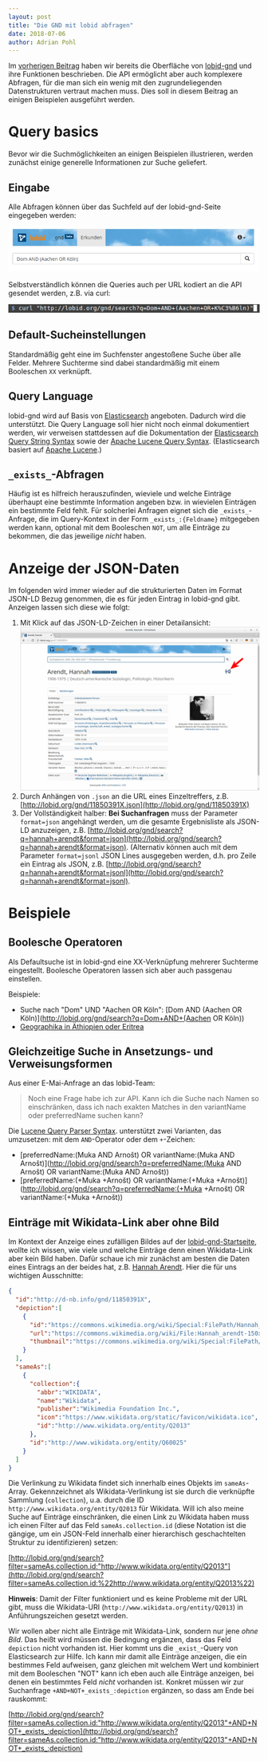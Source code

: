 ```yaml
---
layout: post
title: "Die GND mit lobid abfragen"
date: 2018-07-06
author: Adrian Pohl
---
```


Im [vorherigen Beitrag](http://blog.lobid.org/2018/07/03/lobid-gnd-suche.html) haben wir bereits die Oberfläche von [lobid-gnd](https://lobid.org/gnd) und ihre Funktionen beschrieben. Die API ermöglicht aber auch komplexere Abfragen, für die man sich ein wenig mit den zugrundeliegenden Datenstrukturen vertraut machen muss. Dies soll in diesem Beitrag an einigen Beispielen ausgeführt werden.

# Query basics

 Bevor wir die Suchmöglichkeiten an einigen Beispielen illustrieren, werden zunächst einige generelle Informationen zur Suche geliefert.

## Eingabe

Alle Abfragen können über das Suchfeld auf der lobid-gnd-Seite eingegeben werden:

![Screenshot](/images/enter-complex-query.png "Komplexe Query in Eingabefenster")

Selbstverständlich können die Queries auch per URL kodiert an die API gesendet werden, z.B. via curl:

![Screenshot](/images/curl-query.png "Query via curl")

## Default-Sucheinstellungen

Standardmäßig geht eine im Suchfenster angestoßene Suche über alle Felder. Mehrere Suchterme sind dabei standardmäßig mit einem Booleschen `XX` verknüpft.

## Query Language

lobid-gnd wird auf Basis von [Elasticsearch](https://de.wikipedia.org/wiki/Elasticsearch) angeboten. Dadurch wird die  unterstützt. Die Query Language soll hier nicht noch einmal dokumentiert werden, wir verweisen stattdessen auf die Dokumentation der  [Elasticsearch Query String Syntax](https://www.elastic.co/guide/en/elasticsearch/reference/current/query-dsl-query-string-query.html#query-string-syntax) sowie der [Apache Lucene Query Syntax](https://lucene.apache.org/core/2_9_4/queryparsersyntax.html). (Elasticsearch basiert auf [Apache Lucene](https://de.wikipedia.org/wiki/Apache_Lucene).)

## `_exists_`-Abfragen

Häufig ist es hilfreich herauszufinden, wieviele und welche Einträge überhaupt eine bestimmte Information angeben bzw. in wievielen Einträgen ein bestimmte Feld fehlt. Für solcherlei Anfragen eignet sich die `_exists_`-Anfrage, die im Query-Kontext in der Form `_exists_:{Feldname}` mitgegeben werden kann, optional mit dem Booleschen `NOT`, um alle Einträge zu bekommen, die das jeweilige *nicht* haben.

# Anzeige der JSON-Daten

Im folgenden wird immer wieder auf die strukturierten Daten im Format JSON-LD Bezug genommen, die es für jeden Eintrag in lobid-gnd gibt. Anzeigen lassen sich diese wie folgt:

1. Mit Klick auf das JSON-LD-Zeichen in einer Detailansicht:
[![Screenshot](/images/focus-json-ld.png "Hinweis auf Link zum JSON-LD")](http://lobid.org/gnd/11850391X)
2. Durch Anhängen von `.json` an die URL eines Einzeltreffers, z.B. [http://lobid.org/gnd/11850391X.json](http://lobid.org/gnd/11850391X)
3. Der Vollständigkeit halber: **Bei Suchanfragen** muss der Parameter `format=json` angehängt werden, um die gesamte Ergebnisliste als JSON-LD anzuzeigen, z.B. [http://lobid.org/gnd/search?q=hannah+arendt&format=json](http://lobid.org/gnd/search?q=hannah+arendt&format=json). (Alternativ können auch mit dem Parameter `format=jsonl` JSON Lines ausgegeben werden, d.h. pro Zeile ein Eintrag als JSON, z.B. [http://lobid.org/gnd/search?q=hannah+arendt&format=jsonl](http://lobid.org/gnd/search?q=hannah+arendt&format=jsonl).

# Beispiele

## Boolesche Operatoren

Als Defaultsuche ist in lobid-gnd eine XX-Verknüpfung mehrerer Suchterme eingestellt. Boolesche Operatoren lassen sich aber auch passgenau einstellen.

Beispiele:
- Suche nach "Dom" UND "Aachen OR Köln": [Dom AND (Aachen OR Köln)](http://lobid.org/gnd/search?q=Dom+AND+(Aachen OR Köln))
- [Geographika in Äthiopien oder Eritrea](http://lobid.org/gnd/search?q=type%3APlaceOrGeographicName+AND+geographicAreaCode.id%3A%28%22http%3A%2F%2Fd-nb.info%2Fstandards%2Fvocab%2Fgnd%2Fgeographic-area-code%23XC-ET%22+OR+%22http%3A%2F%2Fd-nb.info%2Fstandards%2Fvocab%2Fgnd%2Fgeographic-area-code%23XC-ER%22%29)

## Gleichzeitige Suche in Ansetzungs- und Verweisungsformen

Aus einer E-Mai-Anfrage an das lobid-Team:

> Noch eine Frage habe ich zur API. Kann ich die Suche nach Namen so einschränken, dass ich nach exakten Matches in den variantName oder preferredName suchen kann?

Die [Lucene Query Parser Syntax](https://lucene.apache.org/core/2_9_4/queryparsersyntax.html). unterstützt zwei Varianten, das umzusetzen: mit dem `AND`-Operator oder dem `+`-Zeichen:

- [preferredName:(Muka AND Arnošt) OR variantName:(Muka AND Arnošt)](http://lobid.org/gnd/search?q=preferredName:(Muka AND Arnošt) OR variantName:(Muka AND Arnošt))
- [preferredName:(+Muka +Arnošt) OR variantName:(+Muka +Arnošt)](http://lobid.org/gnd/search?q=preferredName:(+Muka +Arnošt) OR variantName:(+Muka +Arnošt))


## Einträge mit Wikidata-Link aber ohne Bild

Im Kontext der Anzeige eines zufälligen Bildes auf der [lobid-gnd-Startseite](https://lobid.org/gnd), wollte ich wissen, wie viele und welche Einträge denn einen Wikidata-Link aber kein Bild haben. Dafür schaue ich mir zunächst am besten die Daten eines Eintrags an der beides hat, z.B. [Hannah Arendt](http://lobid.org/gnd/11850391X.json). Hier die für uns wichtigen Ausschnitte:

```json
{
  "id":"http://d-nb.info/gnd/11850391X",
  "depiction":[
    {
      "id":"https://commons.wikimedia.org/wiki/Special:FilePath/Hannah_arendt-150x150.jpg",
      "url":"https://commons.wikimedia.org/wiki/File:Hannah_arendt-150x150.jpg?uselang=de",
      "thumbnail":"https://commons.wikimedia.org/wiki/Special:FilePath/Hannah_arendt-150x150.jpg?width=270"
    }
  ],
  "sameAs":[
    {
      "collection":{
        "abbr":"WIKIDATA",
        "name":"Wikidata",
        "publisher":"Wikimedia Foundation Inc.",
        "icon":"https://www.wikidata.org/static/favicon/wikidata.ico",
        "id":"http://www.wikidata.org/entity/Q2013"
      },
      "id":"http://www.wikidata.org/entity/Q60025"
    }
  ]
}
```

Die Verlinkung zu Wikidata findet sich innerhalb eines Objekts im `sameAs`-Array. Gekennzeichnet als Wikidata-Verlinkung ist sie durch die verknüpfte Sammlung (`collection`), u.a. durch die ID `http://www.wikidata.org/entity/Q2013` für Wikidata. Will ich also meine Suche auf Einträge einschränken, die einen Link zu Wikidata haben muss ich einen Filter auf das Feld `sameAs.collection.id` (diese Notation ist die gängige, um ein JSON-Feld innerhalb einer hierarchisch geschachtelten Struktur zu identifizieren) setzen:

[http://lobid.org/gnd/search?filter=sameAs.collection.id:"http://www.wikidata.org/entity/Q2013"](http://lobid.org/gnd/search?filter=sameAs.collection.id:%22http://www.wikidata.org/entity/Q2013%22)

**Hinweis**: Damit der Filter funktioniert und es keine Probleme mit der URL gibt, muss die Wikidata-URI (`http://www.wikidata.org/entity/Q2013`) in Anführungszeichen gesetzt werden.

Wir wollen aber nicht alle Einträge mit Wikidata-Link, sondern nur jene *ohne Bild*. Das heißt wird müssen die Bedingung ergänzen, dass das Feld `depiction` nicht vorhanden ist. Hier kommt uns die `_exist_`-Query von Elasticsearch zur Hilfe. Ich kann mir damit alle Einträge anzeigen, die ein bestimmes Feld aufweisen, ganz gleichen mit welchem Wert und kombiniert mit dem Booleschen "NOT" kann ich eben auch alle Einträge anzeigen, bei denen ein bestimmtes Feld *nicht* vorhanden ist. Konkret müssen wir zur Suchanfrage `+AND+NOT+_exists_:depiction` ergänzen, so dass am Ende bei rauskommt:

[http://lobid.org/gnd/search?filter=sameAs.collection.id:"http://www.wikidata.org/entity/Q2013"+AND+NOT+_exists_:depiction](http://lobid.org/gnd/search?filter=sameAs.collection.id:"http://www.wikidata.org/entity/Q2013"+AND+NOT+_exists_:depiction)
